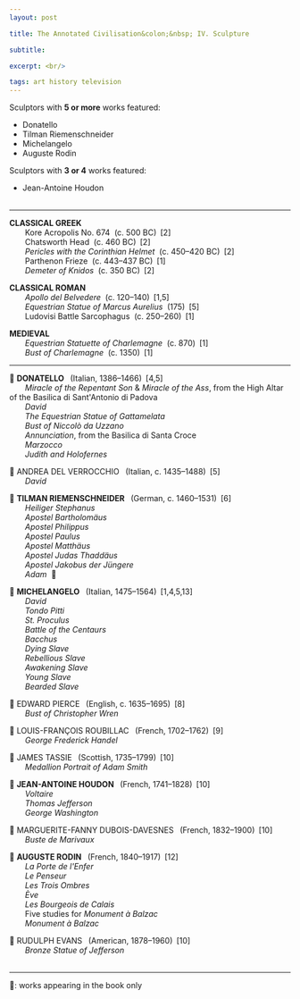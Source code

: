 ```yaml
---
layout: post

title: The Annotated Civilisation&colon;&nbsp; IV. Sculpture

subtitle: 

excerpt: <br/>

tags: art history television
---
```


Sculptors with **5 or more** works featured:
- Donatello
- Tilman Riemenschneider
- Michelangelo
- Auguste Rodin

Sculptors with **3 or 4** works featured:
- Jean-Antoine Houdon
<br/><br/>

---

**CLASSICAL GREEK**<br/>
&emsp;&emsp;Kore Acropolis No. 674 &nbsp;(c. 500 BC)&ensp;[2] <br/>
&emsp;&emsp;Chatsworth Head &nbsp;(c. 460 BC)&ensp;[2] <br/>
&emsp;&emsp;_Pericles with the Corinthian Helmet_ &nbsp;(c. 450–420 BC)&ensp;[2] <br/>
&emsp;&emsp;Parthenon Frieze &nbsp;(c. 443–437 BC)&ensp;[1] <br/>
&emsp;&emsp;_Demeter of Knidos_ &nbsp;(c. 350 BC)&ensp;[2] <br/>


**CLASSICAL ROMAN**<br/>
&emsp;&emsp;_Apollo del Belvedere_ &nbsp;(c. 120–140)&ensp;[1,5] <br/>
&emsp;&emsp;_Equestrian Statue of Marcus Aurelius_ &nbsp;(175)&ensp;[5] <br/>
&emsp;&emsp;Ludovisi Battle Sarcophagus &nbsp;(c. 250–260)&ensp;[1] 


**MEDIEVAL** <br/>
&emsp;&emsp;_Equestrian Statuette of Charlemagne_ &nbsp;(c. 870)&ensp;[1] <br/>
&emsp;&emsp;_Bust of Charlemagne_ &nbsp;(c. 1350)&ensp;[1]

---

🗿 **DONATELLO**
&ensp;(Italian, 1386–1466)&ensp;[4,5] <br/>
&emsp;&emsp;_Miracle of the Repentant Son_ & _Miracle of the Ass_, from the High Altar of the Basilica di Sant'Antonio di Padova <br/>
&emsp;&emsp;_David_ <br/>
&emsp;&emsp;_The Equestrian Statue of Gattamelata_ <br/>
&emsp;&emsp;_Bust of Niccolò da Uzzano_ <br/>
&emsp;&emsp;_Annunciation_, from the Basilica di Santa Croce <br/>
&emsp;&emsp;_Marzocco_ <br/>
&emsp;&emsp;_Judith and Holofernes_


🗿 ANDREA DEL VERROCCHIO
&ensp;(Italian, c. 1435–1488)&ensp;[5] <br/>
&emsp;&emsp;_David_


🗿 **TILMAN RIEMENSCHNEIDER**
&ensp;(German, c. 1460–1531)&ensp;[6] <br/>
&emsp;&emsp;_Heiliger Stephanus_ <br/>
&emsp;&emsp;_Apostel Bartholomäus_ <br/>
&emsp;&emsp;_Apostel Philippus_ <br/>
&emsp;&emsp;_Apostel Paulus_ <br/>
&emsp;&emsp;_Apostel Matthäus_ <br/>
&emsp;&emsp;_Apostel Judas Thaddäus_ <br/>
&emsp;&emsp;_Apostel Jakobus der Jüngere_ <br/>
&emsp;&emsp;_Adam_ &nbsp;📖


🗿 **MICHELANGELO**
&ensp;(Italian, 1475–1564)&ensp;[1,4,5,13] <br/>
&emsp;&emsp;_David_ <br/>
&emsp;&emsp;_Tondo Pitti_ <br/>
&emsp;&emsp;_St. Proculus_ <br/>
&emsp;&emsp;_Battle of the Centaurs_ <br/>
&emsp;&emsp;_Bacchus_ <br/>
&emsp;&emsp;_Dying Slave_ <br/>
&emsp;&emsp;_Rebellious Slave_ <br/>
&emsp;&emsp;_Awakening Slave_ <br/>
&emsp;&emsp;_Young Slave_ <br/>
&emsp;&emsp;_Bearded Slave_


🗿 EDWARD PIERCE
&ensp;(English, c. 1635–1695)&ensp;[8] <br/>
&emsp;&emsp;_Bust of Christopher Wren_


🗿 LOUIS-FRANÇOIS ROUBILLAC
&ensp;(French, 1702–1762)&ensp;[9] <br/>
&emsp;&emsp;_George Frederick Handel_


🗿 JAMES TASSIE
&ensp;(Scottish, 1735–1799)&ensp;[10] <br/>
&emsp;&emsp;_Medallion Portrait of Adam Smith_


🗿 **JEAN-ANTOINE HOUDON**
&ensp;(French, 1741–1828)&ensp;[10] <br/>
&emsp;&emsp;_Voltaire_ <br/>
&emsp;&emsp;_Thomas Jefferson_ <br/>
&emsp;&emsp;_George Washington_


🗿 MARGUERITE-FANNY DUBOIS-DAVESNES
&ensp;(French, 1832–1900)&ensp;[10] <br/>
&emsp;&emsp;_Buste de Marivaux_


🗿 **AUGUSTE RODIN**
&ensp;(French, 1840–1917)&ensp;[12] <br/>
&emsp;&emsp;_La Porte de l'Enfer_ <br/>
&emsp;&emsp;_Le Penseur_ <br/>
&emsp;&emsp;_Les Trois Ombres_ <br/>
&emsp;&emsp;_Ève_ <br/>
&emsp;&emsp;_Les Bourgeois de Calais_ <br/>
&emsp;&emsp;Five studies for _Monument à Balzac_ <br/>
&emsp;&emsp;_Monument à Balzac_ <br/>


🗿 RUDULPH EVANS
&ensp;(American, 1878–1960)&ensp;[10] <br/>
&emsp;&emsp;_Bronze Statue of Jefferson_
<br/><br/>

---

📖: works appearing in the book only



<br/>
